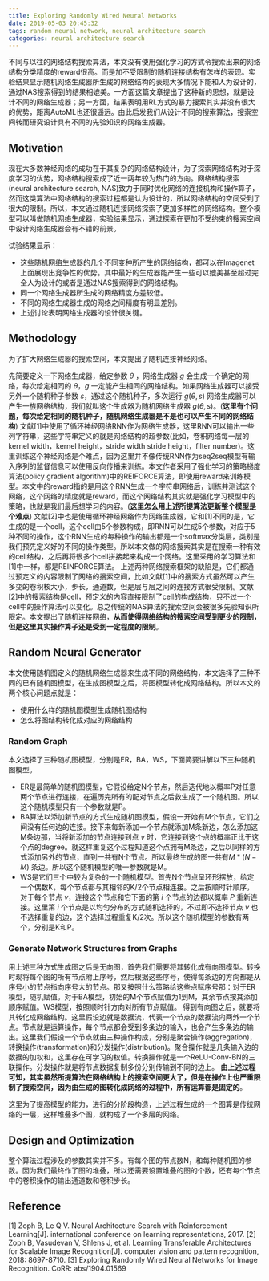 ```yaml
---
title: Exploring Randomly Wired Neural Networks
date: 2019-05-03 20:45:32
tags: random neural network, neural architecture search
categories: neural architecture search
---
```


不同与以往的网络结构搜索算法，本文没有使用强化学习的方式令搜索出来的网络结构分类精度的reward很高。而是加不受限制的随机连接结构有怎样的表现。实验结果显示随机网络生成器所生成的网络结构的表现大多情况下能和人为设计的，通过NAS搜索得到的结果相媲美。一方面这篇文章提出了这种新的思想，就是设计不同的网络生成器；另一方面，结果表明用RL方式的暴力搜索其实并没有很大的优势，距离AutoML也还很遥远。由此启发我们从设计不同的搜索算法，搜索空间转而研究设计具有不同的先验知识的网络生成器。

## <!--more-->

## Motivation

现在大多数神经网络的成功在于其复杂的网络结构设计，为了探索网络结构对于深度学习的优势，网络结构搜索成了近一两年较为热门的方向。网络结构搜索 (neural architecture search, NAS)致力于同时优化网络的连接机构和操作算子，然而这类算法中网络结构的搜索过程都是认为设计的，所以网络结构的空间受到了很大的限制。所以，本文通过随机连接网络探索了更加多样性的网络结构。整个模型可以叫做随机网络生成器，实验结果显示，通过探索在更加不受约束的搜索空间中设计网络生成器会有不错的前景。

试验结果显示：
-  这些随机网络生成器的几个不同变种所产生的网络结构，都可以在Imagenet上面展现出竞争性的优势。其中最好的生成器能产生一些可以媲美甚至超过完全人为设计的或者是通过NAS搜索得到的网络结构。
-  同一个网络生成器所生成的网络精度方差较低。
-  不同的网络生成器生成的网络之间精度有明显差别。
-  上述讨论表明网络生成器的设计很关键。


## Methodology
为了扩大网络生成器的搜索空间，本文提出了随机连接神经网络。

先简要定义一下网络生成器，给定参数 $\theta$ ，网络生成器 $g$ 会生成一个确定的网络，每次给定相同的 $\theta$，$g$ 一定能产生相同的网络结构。如果网络生成器可以接受另外一个随机种子参数 $s$，通过这个随机种子，多次运行 $g(\theta,s)$ 网络生成器可以产生一族网络结构，我们就叫这个生成器为随机网络生成器 $g(\theta, s)$。(**这里有个问题，每次给定相同的随机种子，随机网络生成器是不是也可以产生不同的网络结构**)
文献[1]中使用了循环神经网络RNN作为网络生成器，这里RNN可以输出一些列字符串，这些字符串定义的就是网络结构的超参数(比如，卷积网络每一层的kernel width，kernel height，stride width stride height，filter number)。这里训练这个神经网络是个难点，因为这里并不像传统RNN作为seq2seq模型有输入序列的监督信息可以使用反向传播来训练。本文作者采用了强化学习的策略梯度算法(policy gradient algorithm)中的REIFORCE算法，即使用reward来训练模型。本文中的reward指的是用这个RNN生成一个字符串网络后，训练并测试这个网络，这个网络的精度就是reward，而这个网络结构其实就是强化学习模型中的策略，也就是我们最后想学习的内容。(**这里怎么用上述所提算法更新整个模型是个难点**)
文献[2]中也是使用循环神经网络作为网络生成器，它和[1]不同的是，它生成的是一个cell，这个cell由5个参数构成，即RNN可以生成5个参数，对应于5种不同的操作，这个RNN生成的每种操作的输出都是一个softmax分类层，类别是我们预先定义好的不同的操作类型。所以本文做的网络搜索其实是在搜索一种有效的cell结构，之后再将很多个cell拼接起来构成一个网络。这里采用的学习算法和[1]中一样，都是REINFORCE算法。
上述两种网络搜索框架的缺陷是，它们都通过预定义的内容限制了网络的搜索空间，比如文献[1]中的搜索方式虽然可以产生多变的卷积核大小，步长，通道数，但是层与层之间的连接方式很受限制。文献[2]中的搜索结构是cell，预定义的内容直接限制了cell的构成结构，只不过一个cell中的操作算法可以变化。总之传统的NAS算法的搜索空间会被很多先验知识所限定。本文提出了随机连接网络，**从而使得网络结构的搜索空间受到更少的限制，但是这里其实操作算子还是受到一定程度的限制**。

## Random Neural Generator
本文使用随机图定义的随机网络生成器来生成不同的网络结构，本文选择了三种不同的已有随机图模型，在生成图模型之后，将图模型转化成网络结构。所以本文的两个核心问题点就是：
-  使用什么样的随机图模型生成随机图结构
-  怎么将图结构转化成对应的网络结构

### Random Graph
本文选择了三种随机图模型，分别是ER，BA，WS，下面简要讲解以下三种随机图模型。
-  ER是最简单的随机图模型，它假设给定N个节点，然后迭代地以概率P对任意两个节点进行连接，在遍历完所有的配对节点之后救生成了一个随机图。所以这个随机模型只有一个参数就是P。
-  BA算法以添加新节点的方式生成随机图模型，假设一开始有M个节点，它们之间没有任何边的连接。接下来每新添加一个节点就添加M条新边，怎么添加这M条边那，当将新添加的节点连接到点 $v$ 时，它连接到这个点的概率正比于这个点的degree。就这样重复这个过程知道这个点拥有M条边，之后以同样的方式添加另外的节点，直到一共有N个节点。所以最终生成的图一共有$M*(N-M)$ 条边。所以这个随机模型的唯一参数就是M。
-  WS是它们三个中较为复杂的一个随机模型。首先N个节点呈环形摆放，给定一个偶数K，每个节点都与其相邻的K/2个节点相连接。之后按顺时针顺序，对于每个节点 $v$，连接这个节点和它下面的第 $i$ 个节点的边都以概率 $P$ 重新连接。这里第 $i$ 个节点是以均匀分布的方式随机选择的，不过即不选择节点 $v$ 也不选择重复的边，这个选择过程重复K/2次。所以这个随机模型的参数有两个，分别是K和P。

### Generate Network Structures from Graphs
用上述三种方式生成图之后是无向图，首先我们需要将其转化成有向图模型。转换时现将每个图的所有节点附上序号，然后根据这些序号，使得每条边的方向都是从序号小的节点指向序号大的节点。那又按照什么策略给这些点赋序号那：对于ER模型，随机赋值。对于BA模型，初始的M个节点赋值为1到M，其余节点按其添加顺序赋值。WS模型，按照顺时针方向对所有节点赋值。
得到有向图之后，就要将其转化成网络结构。这里假设边就是数据流，代表一个节点的数据流向两外一个节点。节点就是运算操作，每个节点都会受到多条边的输入，也会产生多条边的输出。这里我们假设一个节点就由三种操作构成，分别是聚合操作(aggregation)，转换操作(transformation)和分发操作(distribution)。聚合操作就是几条输入边的数据的加权和，这里存在可学习的权值。转换操作就是一个ReLU-Conv-BN的三联操作。分发操作就是将节点数据复制多份分别传输到不同的边上。
**由上述过程可知，其实虽然所提算法在网络结构上的搜索空间更大了，但是在操作上也严重限制了搜索空间，因为由生成的图转化成网络的过程中，所有运算都是固定的**。

这里为了提高模型的能力，进行的分阶段构造，上述过程生成的一个图算是传统网络的一层，这样堆叠多个图，就构成了一个多层的网络。

## Design and Optimization
整个算法过程涉及的参数其实并不多。有每个图的节点数N，和每种随机图的参数。因为我们最终作了图的堆叠，所以还需要设置堆叠的图的个数，还有每个节点中的卷积操作的输出通道数和卷积步长。

## Reference
[1] Zoph B, Le Q V. Neural Architecture Search with Reinforcement Learning[J]. international conference on learning representations, 2017.
[2] Zoph B, Vasudevan V, Shlens J, et al. Learning Transferable Architectures for Scalable Image Recognition[J]. computer vision and pattern recognition, 2018: 8697-8710.
[3] Exploring Randomly Wired Neural Networks for Image Recognition. CoRR: abs/1904.01569

